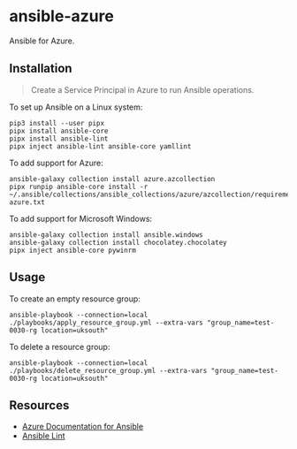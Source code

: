 # ansible-azure

Ansible for Azure.

## Installation

> Create a Service Principal in Azure to run Ansible operations.

To set up Ansible on a Linux system:

    pip3 install --user pipx
    pipx install ansible-core
    pipx install ansible-lint
    pipx inject ansible-lint ansible-core yamllint

To add support for Azure:

    ansible-galaxy collection install azure.azcollection
    pipx runpip ansible-core install -r ~/.ansible/collections/ansible_collections/azure/azcollection/requirements-azure.txt

To add support for Microsoft Windows:

    ansible-galaxy collection install ansible.windows
    ansible-galaxy collection install chocolatey.chocolatey
    pipx inject ansible-core pywinrm

## Usage

To create an empty resource group:

    ansible-playbook --connection=local ./playbooks/apply_resource_group.yml --extra-vars "group_name=test-0030-rg location=uksouth"

To delete a resource group:

    ansible-playbook --connection=local ./playbooks/delete_resource_group.yml --extra-vars "group_name=test-0030-rg location=uksouth"

## Resources

- [Azure Documentation for Ansible](https://docs.microsoft.com/en-us/azure/developer/ansible/)
- [Ansible Lint](https://ansible-lint.readthedocs.io/en/latest/usage.html)
